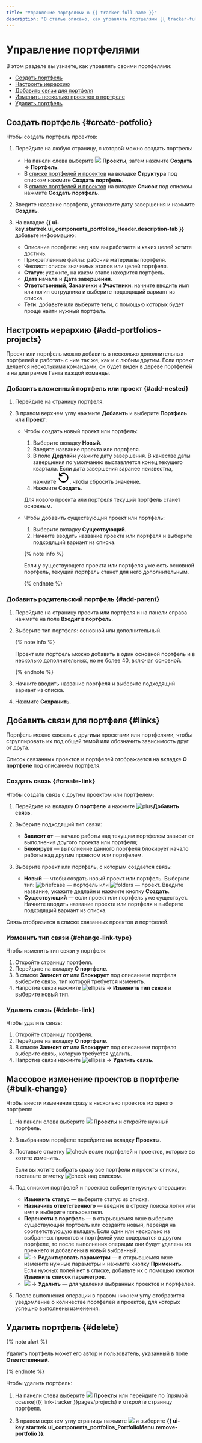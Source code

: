 ```yaml
---
title: "Управление портфелями в {{ tracker-full-name }}"
description: "В статье описано, как управлять портфелями {{ tracker-full-name }}." 
---
```


# Управление портфелями

В этом разделе вы узнаете, как управлять своими портфелями:

* [Создать портфель](#create-potfolio)
* [Настроить иерархию](#add-portfolios-projects)
* [Добавить связи для портфеля](#links)
* [Изменить несколько проектов в портфеле](#bulk-change)
* [Удалить портфель](#delete)

## Создать портфель {#create-potfolio}

Чтобы создать портфель проектов:

1. Перейдите на любую страницу, с которой можно создать портфель:

   * На панели слева выберите ![](../../_assets/tracker/svg/project.svg)&nbsp;**Проекты**, затем нажмите **Создать** → **Портфель**.
   * В [списке портфелей и проектов](my-projects.md) на вкладке **Структура** под списком нажмите **Создать портфель**.
   * В [списке портфелей и проектов](my-projects.md) на вкладке **Список** под списком нажмите **Создать портфель**.

1. Введите название портфеля, установите дату завершения и нажмите **Создать**.

1. На вкладке **{{ ui-key.startrek.ui_components_portfolios_Header.description-tab }}** добавьте информацию:

   * Описание портфеля: над чем вы работаете и каких целей хотите достичь.
   * Прикрепленные файлы: рабочие материалы портфеля.
   * Чеклист: список значимых этапов или целей портфеля.
   * **Статус**: укажите, на каком этапе находится портфель.
   * **Дата начала** и **Дата завершения**.
   * **Ответственный**, **Заказчики** и **Участники**: начните вводить имя или логин сотрудника и выберите подходящий вариант из списка.
   * **Теги**: добавьте или выберите теги, с помощью которых будет проще найти нужный портфель.


## Настроить иерархию {#add-portfolios-projects}

Проект или портфель можно добавить в несколько дополнительных портфелей и работать с ним так же, как и с любым другим. Если проект делается несколькими командами, он будет виден в дереве портфелей и на диаграмме Ганта каждой команды.

### Добавить вложенный портфель или проект {#add-nested}

1. Перейдите на страницу портфеля.

1. В правом верхнем углу нажмите **Добавить** и выберите **Портфель** или **Проект**:

   * Чтобы создать новый проект или портфель:

      1. Выберите вкладку **Новый**.
      1. Введите название проекта или портфеля. 
      1. В поле **Дедлайн** укажите дату завершения. В качестве даты завершения по умолчанию выставляется конец текущего квартала. Если дата завершения заранее неизвестна, нажмите ![](../../_assets/tracker/svg/icon-clear.svg), чтобы сбросить значение.
      1. Нажмите **Создать**.

      Для нового проекта или портфеля текущий портфель станет основным.

   * Чтобы добавить существующий проект или портфель:
      1. Выберите вкладку **Существующий**.
      1. Начните вводить название проекта или портфеля и выберите подходящий вариант из списка.

      {% note info %}

      Если у существующего проекта или портфеля уже есть основной портфель, текущий портфель станет для него дополнительным.

      {% endnote %}

### Добавить родительский портфель {#add-parent}

1. Перейдите на страницу проекта или портфеля и на панели справа нажмите на поле **Входит в портфель**.

1. Выберите тип портфеля: основной или дополнительный.

   {% note info %}

   Проект или портфель можно добавить в один основной портфель и в несколько дополнительных, но не более 40, включая основной.

   {% endnote %}

1. Начните вводить название портфеля и выберите подходящий вариант из списка.
1. Нажмите **Сохранить**.

## Добавить связи для портфеля {#links}

Портфель можно связать с другими проектами или портфелями, чтобы сгруппировать их под общей темой или обозначить зависимость друг от друга.

Список связанных проектов и портфелей отображается на вкладке **О портфеле** под описанием портфеля.

### Создать связь {#create-link}

Чтобы создать связь с другим проектом или портфелем:

1. Перейдите на вкладку **О портфеле** и нажмите ![plus](../../_assets/console-icons/plus.svg)**Добавить связь**.
1. Выберите подходящий тип связи:

   * **Зависит от** — начало работы над текущим портфелем зависит от выполнения другого проекта или портфеля;
   * **Блокирует** — выполнение данного портфеля блокирует начало работы над другим проектом или портфелем.

1. Выберите проект или портфель, с которым создается связь:

   * **Новый** — чтобы создать новый проект или портфель. Выберите тип: ![briefcase](../../_assets/console-icons/briefcase.svg) — портфель или ![folders](../../_assets/console-icons/folders.svg) — проект. Введите название, укажите дедлайн и нажмите кнопку **Создать**.
   * **Существующий** — если проект или портфель уже существует. Начните вводить название проекта или портфеля и выберите подходящий вариант из списка.

Связь отобразится в списке связанных проектов и портфелей.

### Изменить тип связи {#change-link-type}

Чтобы изменить тип связи у портфеля:

1. Откройте страницу портфеля.
1. Перейдите на вкладку **О портфеле**.
1. В списке **Зависит от** или **Блокирует** под описанием портфеля выберите связь, тип которой требуется изменить.
1. Напротив связи нажмите ![ellipsis](../../_assets/console-icons/ellipsis.svg) → **Изменить тип связи** и выберите новый тип.

### Удалить связь {#delete-link}

Чтобы удалить связь:

1. Откройте страницу портфеля.
1. Перейдите на вкладку **О портфеле**.
1. В списке **Зависит от** или **Блокирует** под описанием портфеля выберите связь, которую требуется удалить.
1. Напротив связи нажмите ![ellipsis](../../_assets/console-icons/ellipsis.svg) → **Удалить связь**.

## Массовое изменение проектов в портфеле {#bulk-change}

Чтобы внести изменения сразу в несколько проектов из одного портфеля:

1. На панели слева выберите ![](../../_assets/console-icons/folders.svg)&nbsp;**Проекты** и откройте нужный портфель.
1. В выбранном портфеле перейдите на вкладку **Проекты**.
1. Поставьте отметку ![check](../../_assets/console-icons/check.svg) возле портфелей и проектов, которые вы хотите изменить.

   Если вы хотите выбрать сразу все портфели и проекты списка, поставьте отметку ![check](../../_assets/console-icons/check.svg) над списком.

1. Под списком портфелей и проектов выберите нужную операцию:

   * **Изменить статус** — выберите статус из списка.
   * **Назначить ответственного** — введите в строку поиска логин или имя и выберите пользователя.
   * **Перенести в портфель** — в открывшемся окне выберите существующий портфель или создайте новый, перейдя на соответствующую вкладку. Если один или несколько из выбранных проектов и портфелей уже содержатся в другом портфеле, то после выполнения операции они будут удалены из прежнего и добавлены в новый выбранный.
   * ![](../../_assets/console-icons/ellipsis.svg) → **Редактировать параметры** — в открывшемся окне измените нужные параметры и нажмите кнопку **Применить**. Если нужных полей нет в списке, добавьте их с помощью кнопки **Изменить список параметров**.
   * ![](../../_assets/console-icons/ellipsis.svg) → **Удалить** — для удаления выбранных проектов и портфелей.

1. После выполнения операции в правом нижнем углу отобразится уведомление о количестве портфелей и проектов, для которых успешно выполнены изменения.

## Удалить портфель {#delete}

{% note alert %}

Удалить портфель может его автор и пользователь, указанный в поле **Ответственный**.

{% endnote %}

Чтобы удалить портфель:

1. На панели слева выберите ![](../../_assets/tracker/svg/project.svg)&nbsp;**Проекты** или перейдите по [прямой ссылке]({{ link-tracker }}pages/projects) и откройте страницу портфеля.

1. В правом верхнем углу страницы нажмите ![](../../_assets/horizontal-ellipsis.svg) и выберите **{{ ui-key.startrek.ui_components_portfolios_PortfolioMenu.remove-portfolio }}**.
